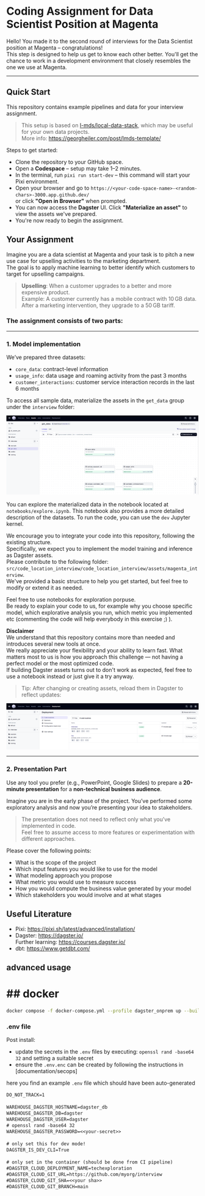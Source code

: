 # Coding Assignment for Data Scientist Position at Magenta

Hello! You made it to the second round of interviews for the Data Scientist position at Magenta – congratulations!  
This step is designed to help us get to know each other better. You'll get the chance to work in a development environment that closely resembles the one we use at Magenta.

---

## Quick Start

This repository contains example pipelines and data for your interview assignment.

> This setup is based on [l-mds/local-data-stack](https://github.com/l-mds/local-data-stack), which may be useful for your own data projects.  
> More info: https://georgheiler.com/post/lmds-template/

Steps to get started:

- Clone the repository to your GitHub space.
- Open a **Codespace** – setup may take 1–2 minutes.
- In the terminal, run `pixi run start-dev` – this command will start your Pixi environment.
- Open your browser and go to `https://<your-code-space-name>-<random-chars>-3000.app.github.dev/`  
  or click **"Open in Browser"** when prompted.
- You can now access the **Dagster** UI. Click **"Materialize an asset"** to view the assets we've prepared.
- You're now ready to begin the assignment.


## Your Assignment

Imagine you are a data scientist at Magenta and your task is to pitch a new use case for upselling activities to the marketing department.  
The goal is to apply machine learning to better identify which customers to target for upselling campaigns.

> **Upselling**: When a customer upgrades to a better and more expensive product.  
> Example: A customer currently has a mobile contract with 10 GB data. After a marketing intervention, they upgrade to a 50 GB tariff.

### The assignment consists of two parts:

---

### 1. Model implementation

We’ve prepared three datasets:

- `core_data`: contract-level information
- `usage_info`: data usage and roaming activity from the past 3 months
- `customer_interactions`: customer service interaction records in the last 6 months

To access all sample data, materialize the assets in the `get_data` group under the `interview` folder:

![alt text](image-2.png)

You can explore the materialized data in the notebook located at `notebooks/explore.ipynb`. 
This notebook also provides a more detailed description of the datasets. To run the code, you can use the `dev` Jupyter kernel.

We encourage you to integrate your code into this repository, following the existing structure.  
Specifically, we expect you to implement the model training and inference as Dagster assets.  
Please contribute to the following folder: `src/code_location_interview/code_location_interview/assets/magenta_interview`.  
We've provided a basic structure to help you get started, but feel free to modify or extend it as needed.  

Feel free to use notebooks for exploration porpuse.  
Be ready to explain your code to us, for example why you choose specific model, which explorative analysis you run, which metric you implemented etc (commenting the code will help everybody in this exercise ;) ).

**Disclaimer**  
We understand that this repository contains more than needed and introduces several new tools at once.  
We really appreciate your flexibility and your ability to learn fast. What matters most to us is how you approach this challenge — not having a perfect model or the most optimized code.  
If building Dagster assets turns out to don't work as expected, feel free to use a notebook instead or just give it a try anyway.


> Tip: After changing or creating assets, reload them in Dagster to reflect updates:

![Reload assets](image-1.png)


---

### 2. Presentation Part

Use any tool you prefer (e.g., PowerPoint, Google Slides) to prepare a **20-minute presentation** for a **non-technical business audience**.

Imagine you are in the early phase of the project. You’ve performed some exploratory analysis and now you’re presenting your idea to stakeholders.

> The presentation does not need to reflect only what you’ve implemented in code.  
> Feel free to assume access to more features or experimentation with different approaches.

Please cover the following points:

- What is the scope of the project
- Which input features you would like to use for the model
- What modeling approach you propose
- What metric you would use to measure success
- How you would compute the business value generated by your model
- Which stakeholders you would involve and at what stages


## Useful Literature

- Pixi: https://pixi.sh/latest/advanced/installation/
- Dagster: https://dagster.io/  
  Further learning: https://courses.dagster.io/
- dbt: https://www.getdbt.com/

## advanced usage
# ## docker

```bash
docker compose -f docker-compose.yml --profile dagster_onprem up --build
```

### .env  file

Post install:

- update the secrets in the `.env` files by executing: `openssl rand -base64 32` and setting a suitable secret
- ensure the `.env.enc` can be created by following the instructions in [documentation/secops]

here you find an example `.env` file which should have been auto-generated

```
DO_NOT_TRACK=1

WAREHOUSE_DAGSTER_HOSTNAME=dagster_db
WAREHOUSE_DAGSTER_DB=dagster
WAREHOUSE_DAGSTER_USER=dagster
# openssl rand -base64 32
WAREHOUSE_DAGSTER_PASSWORD=<<your-secret>>

# only set this for dev mode!
DAGSTER_IS_DEV_CLI=True

# only set in the container (should be done from CI pipeline)
#DAGSTER_CLOUD_DEPLOYMENT_NAME=techexploration
#DAGSTER_CLOUD_GIT_URL=https://github.com/myorg/interview
#DAGSTER_CLOUD_GIT_SHA=<<your sha>>
#DAGSTER_CLOUD_GIT_BRANCH=main
```
